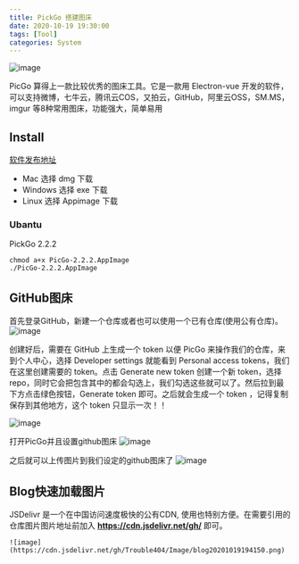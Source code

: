 ```yaml
---
title: PickGo 搭建图床
date: 2020-10-19 19:30:00
tags: [Tool]
categories: System
---
```


![image](https://cdn.jsdelivr.net/gh/Trouble404/Image/blog20201019192744.jpg)

PicGo 算得上一款比较优秀的图床工具。它是一款用 Electron-vue 开发的软件，可以支持微博，七牛云，腾讯云COS，又拍云，GitHub，阿里云OSS，SM.MS，imgur 等8种常用图床，功能强大，简单易用

<!-- more -->

## Install

[软件发布地址](https://github.com/Molunerfinn/PicGo/releases)

* Mac 选择 dmg 下载
* Windows 选择 exe 下载
* Linux 选择 Appimage 下载

### Ubantu
PickGo 2.2.2

```shell
chmod a+x PicGo-2.2.2.AppImage
./PicGo-2.2.2.AppImage
```

## GitHub图床
首先登录GitHub，新建一个仓库或者也可以使用一个已有仓库(使用公有仓库)。
![image](https://cdn.jsdelivr.net/gh/Trouble404/Image/blog20201019193623.png)

创建好后，需要在 GitHub 上生成一个 token 以便 PicGo 来操作我们的仓库，来到个人中心，选择 Developer settings 就能看到 Personal access tokens，我们在这里创建需要的 token。点击 Generate new token 创建一个新 token，选择 repo，同时它会把包含其中的都会勾选上，我们勾选这些就可以了。然后拉到最下方点击绿色按钮，Generate token 即可。之后就会生成一个 token ，记得复制保存到其他地方，这个 token 只显示一次！！

![image](https://cdn.jsdelivr.net/gh/Trouble404/Image/blog20201019193838.png)

打开PicGo并且设置github图床
![image](https://cdn.jsdelivr.net/gh/Trouble404/Image/blog20201019194001.png)

之后就可以上传图片到我们设定的github图床了
![image](https://cdn.jsdelivr.net/gh/Trouble404/Image/blog20201019194150.png)

## Blog快速加载图片
JSDelivr 是一个在中国访问速度极快的公有CDN, 使用也特别方便。在需要引用的仓库图片图片地址前加入 **https://cdn.jsdelivr.net/gh/** 即可。

```shell
![image](https://cdn.jsdelivr.net/gh/Trouble404/Image/blog20201019194150.png)
```
